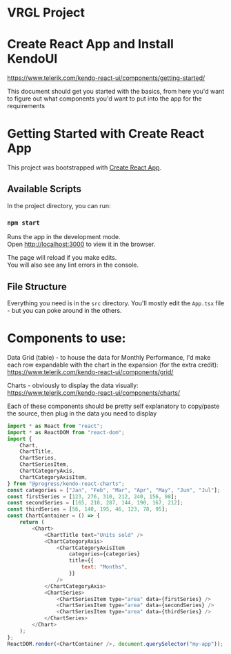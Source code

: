 # VRGL Project

# Create React App and Install KendoUI

https://www.telerik.com/kendo-react-ui/components/getting-started/

This document should get you started with the basics, from here you'd want to figure out what components you'd want to put into the app for the requirements

# Getting Started with Create React App

This project was bootstrapped with [Create React App](https://github.com/facebook/create-react-app).

## Available Scripts

In the project directory, you can run:

### `npm start`

Runs the app in the development mode.\
Open [http://localhost:3000](http://localhost:3000) to view it in the browser.

The page will reload if you make edits.\
You will also see any lint errors in the console.

## File Structure

Everything you need is in the `src` directory. You'll mostly edit the `App.tsx` file - but you can poke around in the others.

# Components to use:

Data Grid (table) - to house the data for Monthly Performance, I'd make each row expandable with the chart in the expansion (for the extra credit): https://www.telerik.com/kendo-react-ui/components/grid/

Charts - obviously to display the data visually: https://www.telerik.com/kendo-react-ui/components/charts/

Each of these components should be pretty self explanatory to copy/paste the source, then plug in the data you need to display

```javascript
import * as React from "react";
import * as ReactDOM from "react-dom";
import {
	Chart,
	ChartTitle,
	ChartSeries,
	ChartSeriesItem,
	ChartCategoryAxis,
	ChartCategoryAxisItem,
} from "@progress/kendo-react-charts";
const categories = ["Jan", "Feb", "Mar", "Apr", "May", "Jun", "Jul"];
const firstSeries = [123, 276, 310, 212, 240, 156, 98];
const secondSeries = [165, 210, 287, 144, 190, 167, 212];
const thirdSeries = [56, 140, 195, 46, 123, 78, 95];
const ChartContainer = () => {
	return (
		<Chart>
			<ChartTitle text="Units sold" />
			<ChartCategoryAxis>
				<ChartCategoryAxisItem
					categories={categories}
					title={{
						text: "Months",
					}}
				/>
			</ChartCategoryAxis>
			<ChartSeries>
				<ChartSeriesItem type="area" data={firstSeries} />
				<ChartSeriesItem type="area" data={secondSeries} />
				<ChartSeriesItem type="area" data={thirdSeries} />
			</ChartSeries>
		</Chart>
	);
};
ReactDOM.render(<ChartContainer />, document.querySelector("my-app"));
```
